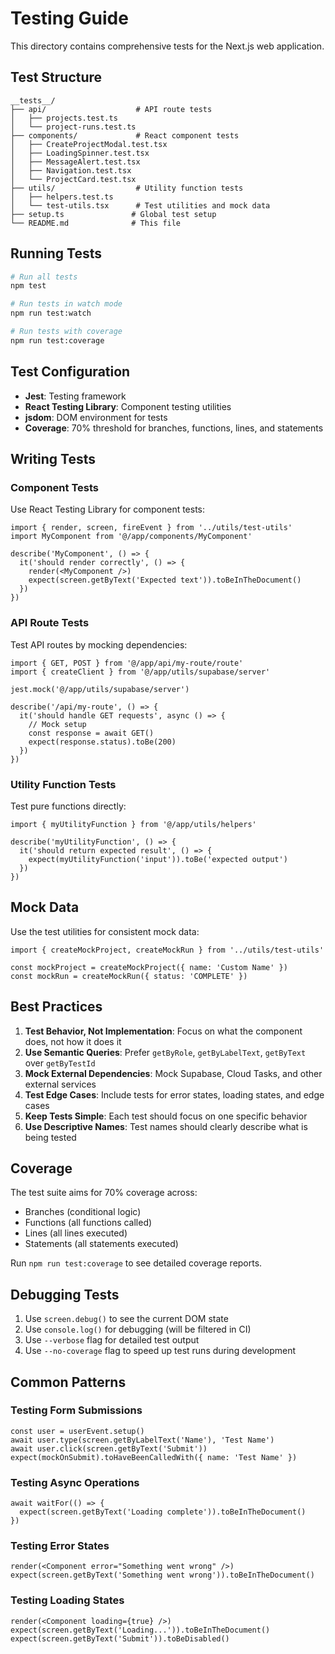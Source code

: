 # Testing Guide

This directory contains comprehensive tests for the Next.js web application.

## Test Structure

```
__tests__/
├── api/                    # API route tests
│   ├── projects.test.ts
│   └── project-runs.test.ts
├── components/             # React component tests
│   ├── CreateProjectModal.test.tsx
│   ├── LoadingSpinner.test.tsx
│   ├── MessageAlert.test.tsx
│   ├── Navigation.test.tsx
│   └── ProjectCard.test.tsx
├── utils/                  # Utility function tests
│   ├── helpers.test.ts
│   └── test-utils.tsx      # Test utilities and mock data
├── setup.ts               # Global test setup
└── README.md              # This file
```

## Running Tests

```bash
# Run all tests
npm test

# Run tests in watch mode
npm run test:watch

# Run tests with coverage
npm run test:coverage
```

## Test Configuration

- **Jest**: Testing framework
- **React Testing Library**: Component testing utilities
- **jsdom**: DOM environment for tests
- **Coverage**: 70% threshold for branches, functions, lines, and statements

## Writing Tests

### Component Tests

Use React Testing Library for component tests:

```tsx
import { render, screen, fireEvent } from '../utils/test-utils'
import MyComponent from '@/app/components/MyComponent'

describe('MyComponent', () => {
  it('should render correctly', () => {
    render(<MyComponent />)
    expect(screen.getByText('Expected text')).toBeInTheDocument()
  })
})
```

### API Route Tests

Test API routes by mocking dependencies:

```tsx
import { GET, POST } from '@/app/api/my-route/route'
import { createClient } from '@/app/utils/supabase/server'

jest.mock('@/app/utils/supabase/server')

describe('/api/my-route', () => {
  it('should handle GET requests', async () => {
    // Mock setup
    const response = await GET()
    expect(response.status).toBe(200)
  })
})
```

### Utility Function Tests

Test pure functions directly:

```tsx
import { myUtilityFunction } from '@/app/utils/helpers'

describe('myUtilityFunction', () => {
  it('should return expected result', () => {
    expect(myUtilityFunction('input')).toBe('expected output')
  })
})
```

## Mock Data

Use the test utilities for consistent mock data:

```tsx
import { createMockProject, createMockRun } from '../utils/test-utils'

const mockProject = createMockProject({ name: 'Custom Name' })
const mockRun = createMockRun({ status: 'COMPLETE' })
```

## Best Practices

1. **Test Behavior, Not Implementation**: Focus on what the component does, not how it does it
2. **Use Semantic Queries**: Prefer `getByRole`, `getByLabelText`, `getByText` over `getByTestId`
3. **Mock External Dependencies**: Mock Supabase, Cloud Tasks, and other external services
4. **Test Edge Cases**: Include tests for error states, loading states, and edge cases
5. **Keep Tests Simple**: Each test should focus on one specific behavior
6. **Use Descriptive Names**: Test names should clearly describe what is being tested

## Coverage

The test suite aims for 70% coverage across:
- Branches (conditional logic)
- Functions (all functions called)
- Lines (all lines executed)
- Statements (all statements executed)

Run `npm run test:coverage` to see detailed coverage reports.

## Debugging Tests

1. Use `screen.debug()` to see the current DOM state
2. Use `console.log()` for debugging (will be filtered in CI)
3. Use `--verbose` flag for detailed test output
4. Use `--no-coverage` flag to speed up test runs during development

## Common Patterns

### Testing Form Submissions

```tsx
const user = userEvent.setup()
await user.type(screen.getByLabelText('Name'), 'Test Name')
await user.click(screen.getByText('Submit'))
expect(mockOnSubmit).toHaveBeenCalledWith({ name: 'Test Name' })
```

### Testing Async Operations

```tsx
await waitFor(() => {
  expect(screen.getByText('Loading complete')).toBeInTheDocument()
})
```

### Testing Error States

```tsx
render(<Component error="Something went wrong" />)
expect(screen.getByText('Something went wrong')).toBeInTheDocument()
```

### Testing Loading States

```tsx
render(<Component loading={true} />)
expect(screen.getByText('Loading...')).toBeInTheDocument()
expect(screen.getByText('Submit')).toBeDisabled()
```
